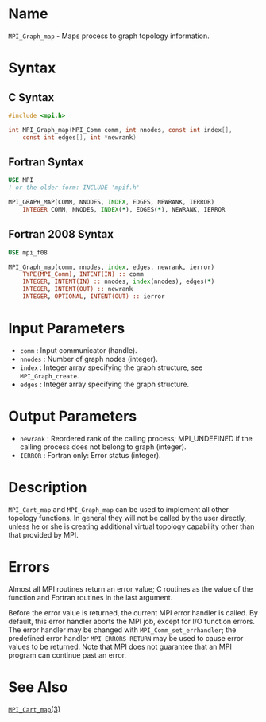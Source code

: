 # Name

`MPI_Graph_map`  - Maps process to graph topology information.

# Syntax

## C Syntax

```c
#include <mpi.h>

int MPI_Graph_map(MPI_Comm comm, int nnodes, const int index[],
    const int edges[], int *newrank)
```

## Fortran Syntax

```fortran
USE MPI
! or the older form: INCLUDE 'mpif.h'

MPI_GRAPH_MAP(COMM, NNODES, INDEX, EDGES, NEWRANK, IERROR)
    INTEGER	COMM, NNODES, INDEX(*), EDGES(*), NEWRANK, IERROR
```

## Fortran 2008 Syntax

```fortran
USE mpi_f08

MPI_Graph_map(comm, nnodes, index, edges, newrank, ierror)
    TYPE(MPI_Comm), INTENT(IN) :: comm
    INTEGER, INTENT(IN) :: nnodes, index(nnodes), edges(*)
    INTEGER, INTENT(OUT) :: newrank
    INTEGER, OPTIONAL, INTENT(OUT) :: ierror
```

# Input Parameters

* `comm` : Input communicator (handle).
* `nnodes` : Number of graph nodes (integer).
* `index` : Integer array specifying the graph structure, see
`MPI_Graph_create`.
* `edges` : Integer array specifying the graph structure.

# Output Parameters

* `newrank` : Reordered rank of the calling process; MPI_UNDEFINED if the calling
process does not belong to graph (integer).
* `IERROR` : Fortran only: Error status (integer).



# Description

`MPI_Cart_map` and `MPI_Graph_map` can be used to implement all other
topology functions. In general they will not be called by the user
directly, unless he or she is creating additional virtual topology
capability other than that provided by MPI.

# Errors

Almost all MPI routines return an error value; C routines as the value
of the function and Fortran routines in the last argument.

Before the error value is returned, the current MPI error handler is
called. By default, this error handler aborts the MPI job, except for
I/O function errors. The error handler may be changed with
`MPI_Comm_set_errhandler`; the predefined error handler `MPI_ERRORS_RETURN`
may be used to cause error values to be returned. Note that MPI does not
guarantee that an MPI program can continue past an error.

# See Also

[`MPI_Cart_map`(3)](./?file=MPI_Cart_map.md)
